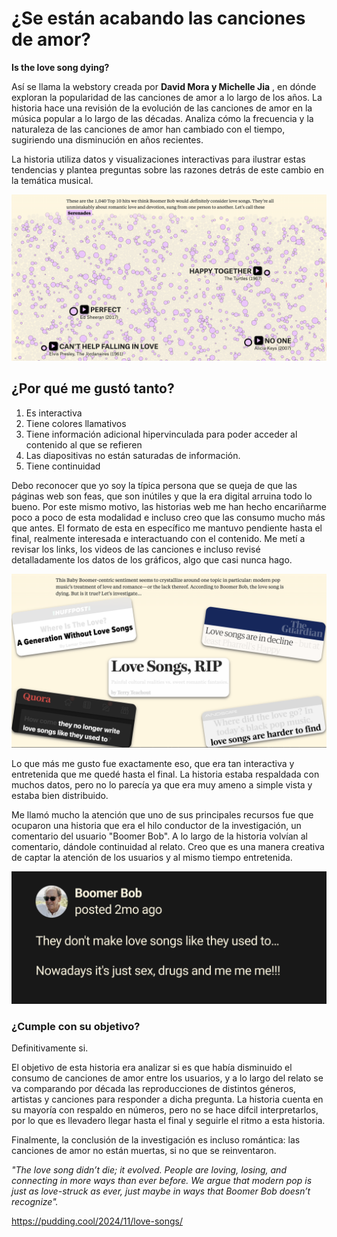 # ¿Se están acabando las canciones de amor?
**Is the love song dying?**

Así se llama la webstory creada por **David Mora y Michelle Jia** , en dónde exploran la popularidad de las canciones de amor a lo largo de los años. 
La historia hace una revisión de la evolución de las canciones de amor en la música popular a lo largo de las décadas. Analiza cómo la frecuencia y la naturaleza de las canciones de amor han cambiado con el tiempo, sugiriendo una disminución en años recientes. ​

La historia utiliza datos y visualizaciones interactivas para ilustrar estas tendencias y plantea preguntas sobre las razones detrás de este cambio en la temática musical.

![alt text](elementos-interactivos-1.png)

## ¿Por qué me gustó tanto?
1. Es interactiva
2. Tiene colores llamativos
3. Tiene información adicional hipervinculada para poder acceder al contenido al que se refieren
4. Las diapositivas no están saturadas de información. 
5. Tiene continuidad

Debo reconocer que yo soy la típica persona que se queja de que las páginas web son feas, que son inútiles y que la era digital arruina todo lo bueno. Por este mismo motivo, las historias web me han hecho encariñarme poco a poco de esta modalidad e incluso creo que las consumo mucho más que antes. El formato de esta en específico me mantuvo pendiente hasta el final, realmente interesada e interactuando con el contenido. Me metí a revisar los links, los videos de las canciones e incluso revisé detalladamente los datos de los gráficos, algo que casi nunca hago. 

![alt text](elementos-interactivos-2.png)

Lo que más me gusto fue exactamente eso, que era tan interactiva y entretenida que me quedé hasta el final. La historia estaba respaldada con muchos datos, pero no lo parecía ya que era muy ameno a simple vista y estaba bien distribuido.

Me llamó mucho la atención que uno de sus principales recursos fue que ocuparon una historia que era el hilo conductor de la investigación, un comentario del usuario "Boomer Bob". A lo largo de la historia volvían al comentario, dándole continuidad al relato. Creo que es una manera creativa de captar la atención de los usuarios y al mismo tiempo entretenida. 

![alt text](boomer-bob.png)

### ¿Cumple con su objetivo?
Definitivamente si.

El objetivo de esta historia era analizar si es que había disminuido el consumo de canciones de amor entre los usuarios, y a lo largo del relato se va comparando por década las reproducciones de distintos géneros, artistas y canciones para responder a dicha pregunta. La historia cuenta en su mayoría con respaldo en números, pero no se hace difcil interpretarlos, por lo que es llevadero llegar hasta el final y seguirle el ritmo a esta historia. 

Finalmente, la conclusión de la investigación es incluso romántica: las canciones de amor no están muertas, si no que se reinventaron. 

_"The love song didn’t die; it evolved. People are loving, losing, and connecting in more ways than ever before. We argue that modern pop is just as love-struck as ever, just maybe in ways that Boomer Bob doesn’t recognize"._ 




https://pudding.cool/2024/11/love-songs/
